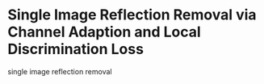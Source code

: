 # Single Image Reflection Removal via Channel Adaption and Local Discrimination Loss
 single image reflection removal
